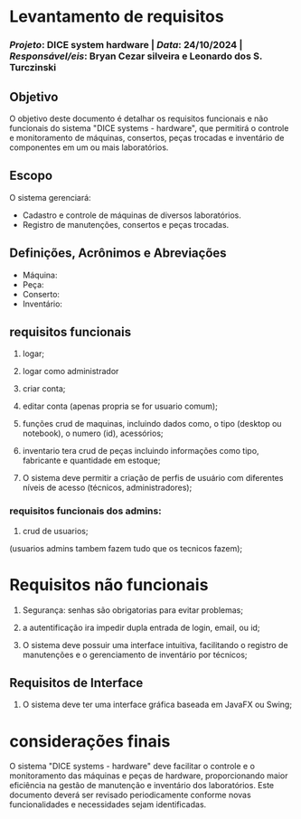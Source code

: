 # Levantamento de requisitos

### *Projeto*: DICE system hardware | *Data*: 24/10/2024 | *Responsável/eis*: Bryan Cezar silveira e Leonardo dos S. Turczinski

## Objetivo

O objetivo deste documento é detalhar os requisitos funcionais e não funcionais do sistema "DICE systems - hardware", que permitirá o controle e monitoramento de máquinas, consertos, peças trocadas e inventário de componentes em um ou mais laboratórios.

## Escopo

O sistema gerenciará:

- Cadastro e controle de máquinas de diversos laboratórios.
- Registro de manutenções, consertos e peças trocadas.

## Definições, Acrônimos e Abreviações

- Máquina:
- Peça:
- Conserto:
- Inventário:

## requisitos funcionais

1. logar;

2. logar como administrador

3. criar conta;

4. editar conta (apenas propria se for usuario comum);

5. funções crud de maquinas, incluindo dados como, o tipo (desktop ou notebook), o numero (id), acessórios;

6. inventario tera crud de peças incluindo informações como tipo, fabricante e quantidade em estoque;

7. O sistema deve permitir a criação de perfis de usuário com diferentes níveis de acesso (técnicos, administradores);

### requisitos funcionais dos admins:

1. crud de usuarios;

(usuarios admins tambem fazem tudo que os tecnicos fazem);

# Requisitos não funcionais

1. Segurança: senhas são obrigatorias para evitar problemas;
   
2. a autentificação ira impedir dupla entrada de login, email, ou id;

3. O sistema deve possuir uma interface intuitiva, facilitando o registro de manutenções e o gerenciamento de inventário por técnicos;

## Requisitos de Interface
1.  O sistema deve ter uma interface gráfica baseada em JavaFX ou Swing;

# considerações finais

O sistema "DICE systems - hardware" deve facilitar o controle e o monitoramento das máquinas e peças de hardware, proporcionando maior eficiência na gestão de manutenção e inventário dos laboratórios. Este documento deverá ser revisado periodicamente conforme novas funcionalidades e necessidades sejam identificadas.
